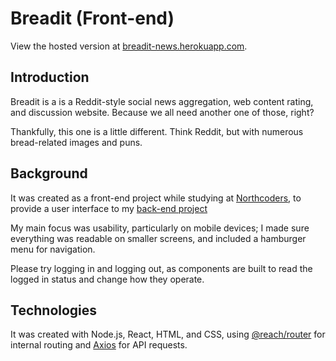 # Breadit (Front-end)

View the hosted version at [breadit-news.herokuapp.com](https://breadit-news.herokuapp.com).

## Introduction

Breadit is a is a Reddit-style social news aggregation, web content rating, and discussion website. Because we all need another one of those, right?

Thankfully, this one is a little different. Think Reddit, but with numerous bread-related images and puns.

## Background

It was created as a front-end project while studying at [Northcoders](https://www.northcoders.com), to provide a user interface to my [back-end project](https://github.com/PaulBondUK/breadit-news-backend.git)

My main focus was usability, particularly on mobile devices; I made sure everything was readable on smaller screens, and included a hamburger menu for navigation.

Please try logging in and logging out, as components are built to read the logged in status and change how they operate.

## Technologies

It was created with Node.js, React, HTML, and CSS, using [@reach/router](https://github.com/reach/router) for internal routing and [Axios](https://github.com/axios/axios) for API requests.
